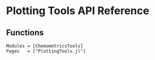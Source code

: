 # Plotting Tools API Reference

## Functions

```@autodocs
Modules = [ChemometricsTools]
Pages   = ["PlottingTools.jl"]
```
